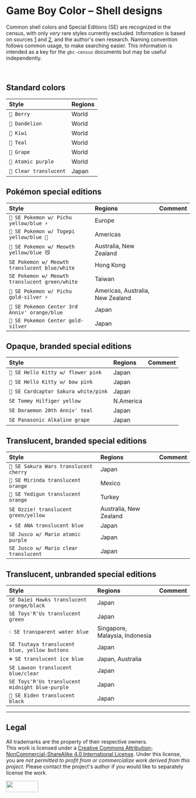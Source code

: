 # Game Boy Color – Shell designs

Common shell colors and Special Editions (SE) are recognized in the census, with only _very_ rare styles currently excluded. Information is based on sources [1](https://console-test-universe.jimdo.com/nintendo/game-boy-color/game-boy-color-console-variations/) and [2](https://consolevariations.com/database/game-boy-color), and the author's own research. Naming convention follows common usage, to make searching easier. This information is intended as a key for the `gbc-census` documents but may be useful independently.


 <br>


## Standard colors

| Style                  | Regions |
| :--------------------- | :------ | 
| `🩷 Berry`             | World   |
| `💛 Dandelion`         | World   | 
| `💚 Kiwi`              | World   | 
| `🩵 Teal`              | World   | 
| `💜 Grape`             | World   | 
| `💟 Atomic purple`     | World   | 
| `🤍 Clear translucent` | Japan   | 


## Pokémon special editions

| Style | Regions | Comment |
| :---- | :------ | :------ |
| `💙 SE Pokemon w/ Pichu yellow/blue ⚡️` | Europe |
| `💙 SE Pokemon w/ Togepi yellow/blue 🥚` | Americas |
| `💙 SE Pokemon w/ Meowth yellow/blue 😼` | Australia, New Zealand |
| `SE Pokemon w/ Meowth translucent blue/white` |  Hong Kong |
| `SE Pokemon w/ Meowth translucent green/white` | Taiwan |
| `🩶 SE Pokemon w/ Pichu gold-silver ⚡️` | Americas, Australia, New Zealand |
| `🧡 SE Pokemon Center 3rd Anniv' orange/blue` | Japan |
| `🩶 SE Pokemon Center gold-silver` | Japan |


## Opaque, branded special editions

| Style | Regions | Comment |
| :---- | :------ | :------ |
| `🌸 SE Hello Kitty w/ flower pink` | Japan |
| `🎀 SE Hello Kitty w/ bow pink` | Japan |
| `💮 SE Cardcaptor Sakura white/pink` | Japan |
| `SE Tommy Hilfiger yellow` | N.America |
| `SE Doraemon 20th Anniv' teal` | Japan |
| `SE Panasonic Alkaline grape` | Japan |


## Translucent, branded special editions

| Style | Regions | Comment |
| :---- | :------ | :------ |
| `🍒 SE Sakura Wars translucent cherry` | Japan |
| `🍊 SE Mirinda translucent orange` | Mexico |
| `🍊 SE Yedigun translucent orange` | Turkey |
| `SE Ozzie! translucent green/yellow` | Australia, New Zealand |
| `✈️ SE ANA translucent blue` | Japan |
| `SE Jusco w/ Mario atomic purple` | Japan |
| `SE Jusco w/ Mario clear translucent` | Japan |


## Translucent, unbranded special editions

| Style | Regions | Comment |
| :---- | :------ | :------ |
| `SE Daiei Hawks translucent orange/black` | Japan |
| `SE Toys'R'Us translucent green` | Japan |
| `💧 SE transparent water blue` | Singapore, Malaysia, Indonesia |
| `SE Tsutaya translucent blue, yellow buttons` | Japan |
| `❄️ SE translucent ice blue` | Japan, Australia |
| `SE Lawson translucent blue/clear` | Japan |
| `SE Toys'R'Us translucent midnight blue-purple` | Japan |
| `🖤 SE Eiden translucent black` | Japan |


<hr>

## Legal

All trademarks are the property of their respective owners.  
This work is licensed under a
[Creative Commons Attribution-NonCommercial-ShareAlike 4.0 International License][cc-by-nc-sa]. Under this license, you are _not permitted to profit from or commercialize work derived from this project._ Please contact the project's author if you would like to separately license the work.

<a href="http://creativecommons.org/licenses/by-nc-sa/4.0/">
    <img width="88" height="31" align="left" src="https://mirrors.creativecommons.org/presskit/buttons/88x31/png/by-nc-sa.png" alt="">
</a>

[cc-by-nc-sa]: http://creativecommons.org/licenses/by-nc-sa/4.0/
